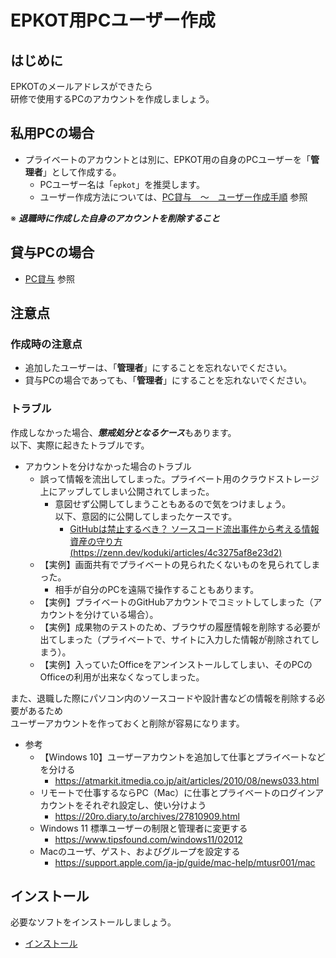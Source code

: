 # EPKOT用PCユーザー作成

## はじめに

EPKOTのメールアドレスができたら  
研修で使用するPCのアカウントを作成しましょう。

## 私用PCの場合

- プライベートのアカウントとは別に、EPKOT用の自身のPCユーザーを「**管理者**」として作成する。
  - PCユーザー名は「`epkot`」を推奨します。
  - ユーザー作成方法については、[PC貸与　〜　ユーザー作成手順](./../../rules/pc-loan/index.md#ユーザー作成手順) 参照

※ ***退職時に作成した自身のアカウントを削除すること***

## 貸与PCの場合

- [PC貸与](./../../rules/pc-loan/index.md) 参照

## 注意点

### 作成時の注意点

- 追加したユーザーは、「**管理者**」にすることを忘れないでください。
- 貸与PCの場合であっても、「**管理者**」にすることを忘れないでください。

### トラブル

作成しなかった場合、***懲戒処分となるケース***もあります。  
以下、実際に起きたトラブルです。

- アカウントを分けなかった場合のトラブル
  - 誤って情報を流出してしまった。プライベート用のクラウドストレージ上にアップしてしまい公開されてしまった。
    - 意図せず公開してしまうこともあるので気をつけましょう。  
      以下、意図的に公開してしまったケースです。
      - [GitHubは禁止するべき？ ソースコード流出事件から考える情報資産の守り方(https://zenn.dev/koduki/articles/4c3275af8e23d2)](https://zenn.dev/koduki/articles/4c3275af8e23d2)
  - 【実例】画面共有でプライベートの見られたくないものを見られてしまった。
    - 相手が自分のPCを遠隔で操作することもあります。
  - 【実例】プライベートのGitHubアカウントでコミットしてしまった（アカウントを分けている場合）。
  - 【実例】成果物のテストのため、ブラウザの履歴情報を削除する必要が出てしまった（プライベートで、サイトに入力した情報が削除されてしまう）。
  - 【実例】入っていたOfficeをアンインストールしてしまい、そのPCのOfficeの利用が出来なくなってしまった。

また、退職した際にパソコン内のソースコードや設計書などの情報を削除する必要があるため  
ユーザーアカウントを作っておくと削除が容易になります。  

- 参考
  - 【Windows 10】ユーザーアカウントを追加して仕事とプライベートなどを分ける
    - <https://atmarkit.itmedia.co.jp/ait/articles/2010/08/news033.html>
  - リモートで仕事するならPC（Mac）に仕事とプライベートのログインアカウントをそれぞれ設定し、使い分けよう
    - <https://20ro.diary.to/archives/27810909.html>
  - Windows 11 標準ユーザーの制限と管理者に変更する
    - <https://www.tipsfound.com/windows11/02012>
  - Macのユーザ、ゲスト、およびグループを設定する
    - <https://support.apple.com/ja-jp/guide/mac-help/mtusr001/mac>

## インストール

必要なソフトをインストールしましょう。

- [インストール](./../install/index.md)
